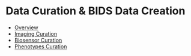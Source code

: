 # Data Curation & BIDS Data Creation

- [Overview](bids.md)
- [Imaging Curation](imaging.md)
- [Biosensor Curation](motion.md)
- [Phenotypes Curation](phenotypes.md)